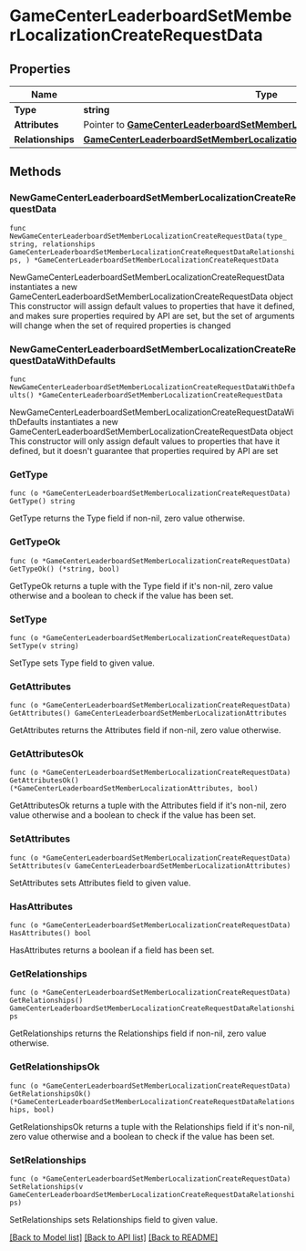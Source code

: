 # GameCenterLeaderboardSetMemberLocalizationCreateRequestData

## Properties

Name | Type | Description | Notes
------------ | ------------- | ------------- | -------------
**Type** | **string** |  | 
**Attributes** | Pointer to [**GameCenterLeaderboardSetMemberLocalizationAttributes**](GameCenterLeaderboardSetMemberLocalizationAttributes.md) |  | [optional] 
**Relationships** | [**GameCenterLeaderboardSetMemberLocalizationCreateRequestDataRelationships**](GameCenterLeaderboardSetMemberLocalizationCreateRequestDataRelationships.md) |  | 

## Methods

### NewGameCenterLeaderboardSetMemberLocalizationCreateRequestData

`func NewGameCenterLeaderboardSetMemberLocalizationCreateRequestData(type_ string, relationships GameCenterLeaderboardSetMemberLocalizationCreateRequestDataRelationships, ) *GameCenterLeaderboardSetMemberLocalizationCreateRequestData`

NewGameCenterLeaderboardSetMemberLocalizationCreateRequestData instantiates a new GameCenterLeaderboardSetMemberLocalizationCreateRequestData object
This constructor will assign default values to properties that have it defined,
and makes sure properties required by API are set, but the set of arguments
will change when the set of required properties is changed

### NewGameCenterLeaderboardSetMemberLocalizationCreateRequestDataWithDefaults

`func NewGameCenterLeaderboardSetMemberLocalizationCreateRequestDataWithDefaults() *GameCenterLeaderboardSetMemberLocalizationCreateRequestData`

NewGameCenterLeaderboardSetMemberLocalizationCreateRequestDataWithDefaults instantiates a new GameCenterLeaderboardSetMemberLocalizationCreateRequestData object
This constructor will only assign default values to properties that have it defined,
but it doesn't guarantee that properties required by API are set

### GetType

`func (o *GameCenterLeaderboardSetMemberLocalizationCreateRequestData) GetType() string`

GetType returns the Type field if non-nil, zero value otherwise.

### GetTypeOk

`func (o *GameCenterLeaderboardSetMemberLocalizationCreateRequestData) GetTypeOk() (*string, bool)`

GetTypeOk returns a tuple with the Type field if it's non-nil, zero value otherwise
and a boolean to check if the value has been set.

### SetType

`func (o *GameCenterLeaderboardSetMemberLocalizationCreateRequestData) SetType(v string)`

SetType sets Type field to given value.


### GetAttributes

`func (o *GameCenterLeaderboardSetMemberLocalizationCreateRequestData) GetAttributes() GameCenterLeaderboardSetMemberLocalizationAttributes`

GetAttributes returns the Attributes field if non-nil, zero value otherwise.

### GetAttributesOk

`func (o *GameCenterLeaderboardSetMemberLocalizationCreateRequestData) GetAttributesOk() (*GameCenterLeaderboardSetMemberLocalizationAttributes, bool)`

GetAttributesOk returns a tuple with the Attributes field if it's non-nil, zero value otherwise
and a boolean to check if the value has been set.

### SetAttributes

`func (o *GameCenterLeaderboardSetMemberLocalizationCreateRequestData) SetAttributes(v GameCenterLeaderboardSetMemberLocalizationAttributes)`

SetAttributes sets Attributes field to given value.

### HasAttributes

`func (o *GameCenterLeaderboardSetMemberLocalizationCreateRequestData) HasAttributes() bool`

HasAttributes returns a boolean if a field has been set.

### GetRelationships

`func (o *GameCenterLeaderboardSetMemberLocalizationCreateRequestData) GetRelationships() GameCenterLeaderboardSetMemberLocalizationCreateRequestDataRelationships`

GetRelationships returns the Relationships field if non-nil, zero value otherwise.

### GetRelationshipsOk

`func (o *GameCenterLeaderboardSetMemberLocalizationCreateRequestData) GetRelationshipsOk() (*GameCenterLeaderboardSetMemberLocalizationCreateRequestDataRelationships, bool)`

GetRelationshipsOk returns a tuple with the Relationships field if it's non-nil, zero value otherwise
and a boolean to check if the value has been set.

### SetRelationships

`func (o *GameCenterLeaderboardSetMemberLocalizationCreateRequestData) SetRelationships(v GameCenterLeaderboardSetMemberLocalizationCreateRequestDataRelationships)`

SetRelationships sets Relationships field to given value.



[[Back to Model list]](../README.md#documentation-for-models) [[Back to API list]](../README.md#documentation-for-api-endpoints) [[Back to README]](../README.md)



